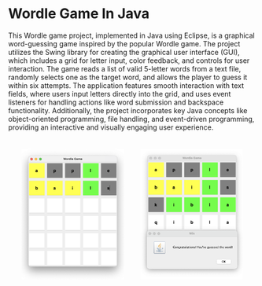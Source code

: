 # Wordle Game In Java

This Wordle game project, implemented in Java using Eclipse, is a graphical word-guessing game inspired by the popular Wordle game. The project utilizes the Swing library for creating the graphical user interface (GUI), which includes a grid for letter input, color feedback, and controls for user interaction. The game reads a list of valid 5-letter words from a text file, randomly selects one as the target word, and allows the player to guess it within six attempts. The application features smooth interaction with text fields, where users input letters directly into the grid, and uses event listeners for handling actions like word submission and backspace functionality. Additionally, the project incorporates key Java concepts like object-oriented programming, file handling, and event-driven programming, providing an interactive and visually engaging user experience.

<table style="border-collapse: separate; border-spacing: 20px;">
    <tr>
        <td><img src="images/Screenshot1.png" alt="Screenshot 1" width="350"/></td>
        <td><img src="images/Screenshot2.png" alt="Screenshot 2" width="350"/></td>
    </tr>
</table>
